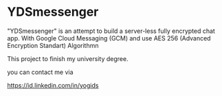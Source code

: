 YDSmessenger
=========
"YDSmessenger" is an attempt to build a server-less fully encrypted chat app.
With Google Cloud Messaging (GCM) and use AES 256 (Advanced Encryption Standart) Algorithmn

This project to finish my university degree.

you can contact me via 

https://id.linkedin.com/in/yogids
